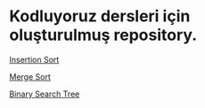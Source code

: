 # Kodluyoruz dersleri için oluşturulmuş repository.

[Insertion Sort](https://github.com/Yemrekayaa/Kodluyoruz/tree/main/insertionsort)

[Merge Sort](https://github.com/Yemrekayaa/Kodluyoruz/tree/main/mergesort)

[Binary Search Tree](https://github.com/Yemrekayaa/Kodluyoruz/tree/main/binarysearchtree)